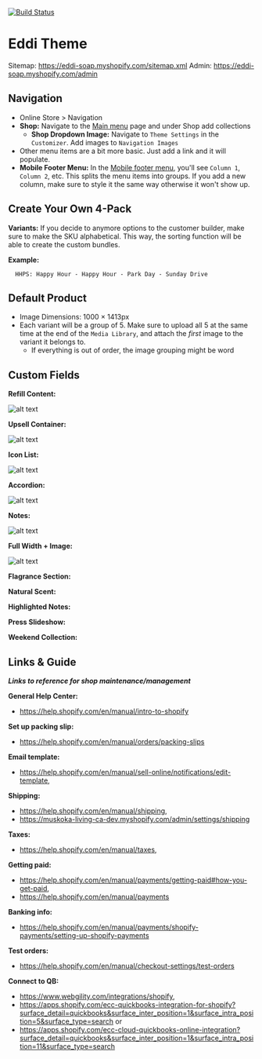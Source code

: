 [![Build Status](https://travis-ci.org/Shopify/starter-theme.svg?branch=master)](https://travis-ci.org/Shopify/starter-theme)

# Eddi Theme

Sitemap: https://eddi-soap.myshopify.com/sitemap.xml
Admin: https://eddi-soap.myshopify.com/admin


## Navigation

- Online Store > Navigation
- **Shop:** Navigate to the [Main menu](https://eddi-soap.myshopify.com/admin/menus/179140722881) page and under Shop add collections
  - **Shop Dropdown Image:** Navigate to `Theme Settings` in the `Customizer`. Add images to `Navigation Images`
- Other menu items are a bit more basic. Just add a link and it will populate.
- **Mobile Footer Menu:** In the [Mobile footer menu](https://eddi-soap.myshopify.com/admin/menus/188398043329), you'll see `Column 1`, `Column 2`, etc. This splits the menu items into groups. If you add a new column, make sure to style it the same way otherwise it won't show up.


## Create Your Own 4-Pack

**Variants:** If you decide to anymore options to the customer builder, make sure to make the SKU alphabetical.
This way, the sorting function will be able to create the custom bundles.

**Example:**
```
  HHPS: Happy Hour - Happy Hour - Park Day - Sunday Drive
```

## Default Product

- Image Dimensions: 1000 × 1413px
- Each variant will be a group of 5. Make sure to upload all 5 at the same time at the end of the `Media Library`, and attach the *first* image to the variant it belongs to.
  - If everything is out of order, the image grouping might be word

## Custom Fields

**Refill Content:**

![alt text](https://cdn.shopify.com/s/files/1/0545/0137/6193/files/Screen_Shot_2021-08-02_at_11.33.23_PM.png?v=1627972423 "Refill Content")


**Upsell Container:**

![alt text](https://cdn.shopify.com/s/files/1/0545/0137/6193/files/Screen_Shot_2021-08-02_at_11.34.29_PM.png?v=1627972480 "Upsell Content")


**Icon List:**

![alt text](https://cdn.shopify.com/s/files/1/0545/0137/6193/files/Screen_Shot_2021-08-02_at_11.35.29_PM.png?v=1627972549 "Icon List")


**Accordion:**

![alt text](https://cdn.shopify.com/s/files/1/0545/0137/6193/files/Screen_Shot_2021-08-02_at_11.36.33_PM.png?v=1627972617 "Icon List")


**Notes:**

![alt text](https://cdn.shopify.com/s/files/1/0545/0137/6193/files/Screen_Shot_2021-08-02_at_11.38.48_PM.png?v=1627972745 "Icon List")


**Full Width + Image:**

![alt text](https://cdn.shopify.com/s/files/1/0545/0137/6193/files/Screen_Shot_2021-08-02_at_11.39.59_PM.png?v=1627972820 "Icon List")

**Flagrance Section:**

**Natural Scent:**

**Highlighted Notes:**

**Press Slideshow:**

**Weekend Collection:**



## Links & Guide

***Links to reference for shop maintenance/management***

**General Help Center:**
- https://help.shopify.com/en/manual/intro-to-shopify

**Set up packing slip:**
- https://help.shopify.com/en/manual/orders/packing-slips

**Email template:**
- https://help.shopify.com/en/manual/sell-online/notifications/edit-template,

**Shipping:**
- https://help.shopify.com/en/manual/shipping,
- https://muskoka-living-ca-dev.myshopify.com/admin/settings/shipping

**Taxes:**
- https://help.shopify.com/en/manual/taxes,

**Getting paid:**
- https://help.shopify.com/en/manual/payments/getting-paid#how-you-get-paid,
- https://help.shopify.com/en/manual/payments

**Banking info:**
- https://help.shopify.com/en/manual/payments/shopify-payments/setting-up-shopify-payments

**Test orders:**
- https://help.shopify.com/en/manual/checkout-settings/test-orders

**Connect to QB:**
- https://www.webgility.com/integrations/shopify,
- https://apps.shopify.com/ecc-quickbooks-integration-for-shopify?surface_detail=quickbooks&surface_inter_position=1&surface_intra_position=5&surface_type=search or
- https://apps.shopify.com/ecc-cloud-quickbooks-online-integration?surface_detail=quickbooks&surface_inter_position=1&surface_intra_position=11&surface_type=search

